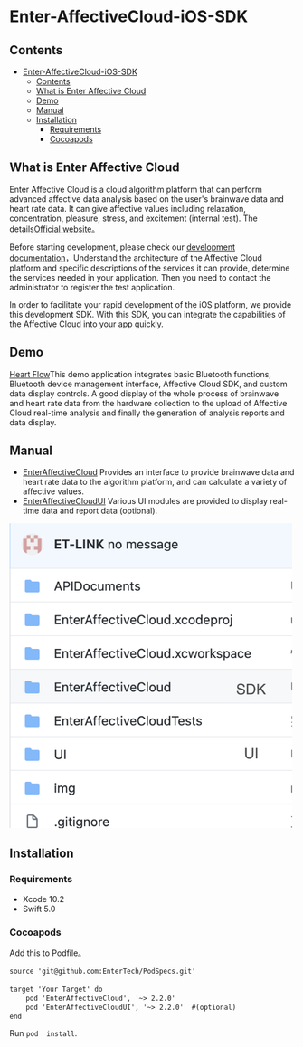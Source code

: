 # Enter-AffectiveCloud-iOS-SDK

## Contents

- [Enter-AffectiveCloud-iOS-SDK](#enter-affectivecloud-ios-sdk)
  - [Contents](#contents)
  - [What is Enter Affective Cloud](#what-is-enter-affective-cloud)
  - [Demo](#demo)
  - [Manual](#manual)
  - [Installation](#installation)
    - [Requirements](#requirements)
    - [Cocoapods](#cocoapods)

## What is Enter Affective Cloud

Enter Affective Cloud is a cloud algorithm platform that can perform advanced affective data analysis based on the user's brainwave data and heart rate data. It can give affective values including relaxation, concentration, pleasure, stress, and excitement (internal test). The details[Official website](https://www.entertech.cn)。

Before starting development, please check our [development documentation](https://docs.affectivecloud.com)，Understand the architecture of the Affective Cloud platform and specific descriptions of the services it can provide, determine the services needed in your application. Then you need to contact the administrator to register the test application.

In order to facilitate your rapid development of the iOS platform, we provide this development SDK. With this SDK, you can integrate the capabilities of the Affective Cloud into your app quickly.

## Demo

[Heart Flow](https://github.com/Entertech/Enter-AffectiveCloud-Demo-iOS.git)This demo application integrates basic Bluetooth functions, Bluetooth device management interface, Affective Cloud SDK, and custom data display controls. A good display of the whole process of brainwave and heart rate data from the hardware collection to the upload of Affective Cloud real-time analysis and finally the generation of analysis reports and data display.

## Manual

- [EnterAffectiveCloud](EnterAffectiveCloud/) Provides an interface to provide brainwave data and heart rate data to the algorithm platform, and can calculate a variety of affective values.
- [EnterAffectiveCloudUI](UI/EnterAffectiveCloudUI/) Various UI modules are provided to display real-time data and report data (optional).

<img src="https://github.com/Entertech/Enter-AffectiveCloud-iOS-SDK/blob/master/img/6_en.png" width="500">

## Installation

### Requirements
- Xcode 10.2
- Swift 5.0

### Cocoapods

Add this to Podfile。

```
source 'git@github.com:EnterTech/PodSpecs.git'

target 'Your Target' do
    pod 'EnterAffectiveCloud', '~> 2.2.0'
    pod 'EnterAffectiveCloudUI', '~> 2.2.0'  #(optional)
end
```
Run `pod  install`.
